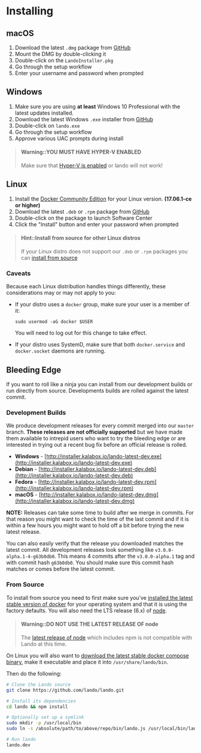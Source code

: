 Installing
==========

macOS
-----

1.  Download the latest `.dmg` package from [GitHub](https://github.com/lando/lando/releases)
2.  Mount the DMG by double-clicking it
3.  Double-click on the `LandoInstaller.pkg`
4.  Go through the setup workflow
5.  Enter your username and password when prompted

Windows
-------

1.  Make sure you are using **at least** Windows 10 Professional with the latest updates installed.
2.  Download the latest Windows `.exe` installer from [GitHub](https://github.com/lando/lando/releases)
3.  Double-click on `lando.exe`
4.  Go through the setup workflow
5.  Approve various UAC prompts during install

> #### Warning::YOU MUST HAVE HYPER-V ENABLED
>
> Make sure that [Hyper-V is enabled](https://msdn.microsoft.com/en-us/virtualization/hyperv_on_windows/quick_start/walkthrough_install) or lando will not work!

Linux
-----

1.  Install the [Docker Community Edition](https://docs.docker.com/engine/installation/) for your Linux version. **(17.06.1-ce or higher)**
2.  Download the latest `.deb` or `.rpm` package from [GitHub](https://github.com/lando/lando/releases)
3.  Double-click on the package to launch Software Center
4.  Click the "Install" button and enter your password when prompted

> #### Hint::Install from source for other Linux distros
>
> If your Linux distro does not support our `.deb` or `.rpm` packages you can [install from source](#from-source)

### Caveats

Because each Linux distribution handles things differently, these considerations may or may not apply to you:

* If your distro uses a `docker` group, make sure your user is a member of it:

  ```
  sudo usermod -aG docker $USER
  ```

  You will need to log out for this change to take effect.

* If your distro uses SystemD, make sure that both `docker.service` and `docker.socket` daemons are running.

Bleeding Edge
-------------

If you want to roll like a ninja you can install from our development builds or run directly from source. Developments builds are rolled against the latest commit.

### Development Builds

We produce development releases for every commit merged into our `master` branch. **These releases are not officially supported** but we have made them available to intrepid users who want to try the bleeding edge or are interested in trying out a recent bug fix before an official release is rolled.

*   **Windows** - [http://installer.kalabox.io/lando-latest-dev.exe](http://installer.kalabox.io/lando-latest-dev.exe)
*   **Debian** - [http://installer.kalabox.io/lando-latest-dev.deb](http://installer.kalabox.io/lando-latest-dev.deb)
*   **Fedora** - [http://installer.kalabox.io/lando-latest-dev.rpm](http://installer.kalabox.io/lando-latest-dev.rpm)
*   **macOS** - [http://installer.kalabox.io/lando-latest-dev.dmg](http://installer.kalabox.io/lando-latest-dev.dmg)

**NOTE:** Releases can take some time to build after we merge in commits. For that reason you might want to check the time of the last commit and if it is within a few hours you might want to hold off a bit before trying the new latest release.

You can also easily verify that the release you downloaded matches the latest commit. All development releases look something like `v3.0.0-alpha.1-4-g63b0db0`. This means 4 commits after the `v3.0.0-alpha.1` tag and with commit hash `g63b0db0`. You should make sure this commit hash matches or comes before the latest commit.

### From Source

To install from source you need to first make sure you've [installed the latest stable version of docker](https://docs.docker.com/engine/installation/) for your operating system and that it is using the factory defaults. You will also need the LTS release (6.x) of [node](https://nodejs.org/en/download/).

> #### Warning::DO NOT USE THE LATEST RELEASE OF node
>
> The [latest release of node](https://nodejs.org/en/download/current/) which includes npm is not compatible with Lando at this time.

On Linux you will also want to [download the latest stable docker compose binary](https://github.com/docker/compose/releases), make it executable and place it into `/usr/share/lando/bin`.

Then do the following:

```bash
# Clone the Lando source
git clone https://github.com/lando/lando.git

# Install its dependencies
cd lando && npm install

# Optionally set up a symlink
sudo mkdir -p /usr/local/bin
sudo ln -s /absolute/path/to/above/repo/bin/lando.js /usr/local/bin/lando.dev

# Run lando
lando.dev
```
